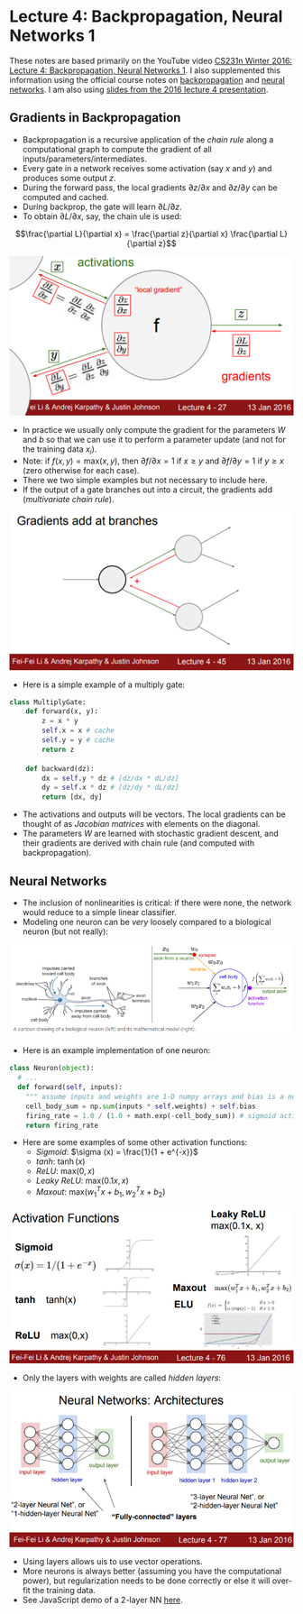 # Lecture 4: Backpropagation, Neural Networks 1
These notes are based primarily on the YouTube video [CS231n Winter 2016: Lecture 4: Backpropagation, Neural Networks 1][youtube]. I also  supplemented this information using the official course notes on [backpropagation][cs231n-l2-1] and [neural networks][cs231n-l2-2]. I am also using [slides from the 2016 lecture 4 presentation][slides].

## Gradients in Backpropagation
- Backpropagation is a recursive application of the *chain rule* along a computational graph to compute the gradient of all inputs/parameters/intermediates.
- Every gate in a network receives some activation (say $x$ and $y$) and produces some output $z$.
- During the forward pass, the local gradients $\partial z/\partial x$ and $\partial z/\partial y$ can be computed and cached.
- During backprop, the gate will learn $\partial L/\partial z$.
- To obtain $\partial L/\partial x$, say, the chain ule is used:

$$\frac{\partial L}{\partial x} = \frac{\partial z}{\partial x} \frac{\partial L}{\partial z}$$

![Local gradients at a node](./images/img1.png)

- In practice we usually only compute the gradient for the parameters $W$ and $b$ so that we can use it to perform a parameter update (and not for the training data $x_i$).
- Note: if $f(x,y) = \text{max}(x,y)$, then $\partial f/\partial x = 1$ if $x \ge y$ and $\partial f/\partial y = 1$ if $y \ge x$ (zero otherwise for each case).
- There we two simple examples but not necessary to include here.
- If the output of a gate branches out into a circuit, the gradients add (*multivariate chain rule*).

![Local gradients at a node](./images/img2.png)

- Here is a simple example of a multiply gate:

```python
class MultiplyGate:
    def forward(x, y):
        z = x * y
        self.x = x # cache
        self.y = y # cache
        return z

    def backward(dz):
        dx = self.y * dz # [dz/dx * dL/dz]
        dy = self.x * dz # [dz/dy * dL/dz]
        return [dx, dy]
```

- The activations and outputs will be vectors. The local gradients can be thought of as *Jacobian matrices* with elements on the diagonal.
- The parameters $W$ are learned with stochastic gradient descent, and their gradients are derived with chain rule (and computed with backpropagation).

## Neural Networks
- The inclusion of nonlinearities is critical: if there were none, the network would reduce to a simple linear classifier.
- Modeling one neuron can be *very* loosely compared to a biological neuron (but not really):

![One neuron](./images/img3.png)

- Here is an example implementation of one neuron:

```python
class Neuron(object):
  # ... 
  def forward(self, inputs):
    """ assume inputs and weights are 1-D numpy arrays and bias is a number """
    cell_body_sum = np.sum(inputs * self.weights) + self.bias
    firing_rate = 1.0 / (1.0 + math.exp(-cell_body_sum)) # sigmoid activation function
    return firing_rate
```

- Here are some examples of some other activation functions:
    - *Sigmoid*: $\sigma (x) = \frac{1}{1 + e^{-x}}$
    - *tanh*: $\tanh(x)$
    - *ReLU*: $\text{max}(0, x)$
    - *Leaky ReLU*: $\text{max}(0.1x, x)$
    - *Maxout*: $\text{max}(w_1^Tx + b_1, w_2^Tx + b_2)$

![Activation functions](./images/img4.png)

- Only the layers with weights are called *hidden layers*:

![Hidden layers](./images/img5.png)

- Using layers allows uis to use vector operations.
- More neurons is always better (assuming you have the computational power), but regularization needs to be done correctly or else it will over-fit the training data.
- See JavaScript demo of a 2-layer NN [here](https://cs.stanford.edu/people/karpathy/convnetjs/demo/classify2d.html).

[youtube]:https://youtu.be/i94OvYb6noo?si=JITp3WDXwvp2xmEv
[cs231n-l2-1]:https://cs231n.github.io/optimization-2/
[cs231n-l2-2]: https://cs231n.github.io/neural-networks-1/
[slides]:http://cs231n.stanford.edu/slides/2016/winter1516_lecture4.pdf
